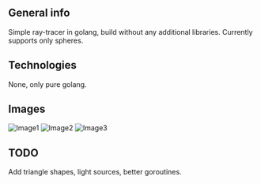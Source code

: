 ## General info	
Simple ray-tracer in golang, build without any additional libraries. Currently supports only spheres.

## Technologies
None, only pure golang.

## Images
![Image1](ProducedImages/image1)
![Image2](ProducedImages/image2)
![Image3](ProducedImages/image3)

## TODO 
Add triangle shapes, light sources, better goroutines.


